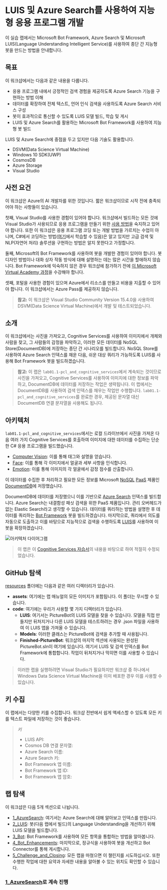 ﻿# LUIS 및 Azure Search를 사용하여 지능형 응용 프로그램 개발

이 실습 랩에서는 Microsoft Bot Framework, Azure Search 및 Microsoft LUIS(Language Understanding Intelligent Service)를 사용하여 종단 간 지능형 봇을 만드는 방법을 안내합니다.


## 목표
이 워크샵에서는 다음과 같은 내용을 다룹니다.
- 응용 프로그램 내에서 긍정적인 검색 경험을 제공하도록 Azure Search 기능을 구현하는 방법 이해
- 데이터를 확장하여 전체 텍스트, 언어 인식 검색을 사용하도록 Azure Search 서비스 구성
- 봇이 효과적으로 통신할 수 있도록 LUIS 모델 빌드, 학습 및 게시
- LUIS 및 Azure Search를 활용하는 Microsoft Bot Framework를 사용하여 지능형 봇 빌드


LUIS 및 Azure Search에 중점을 두고 있지만 다음 기술도 활용합니다.

- DSVM(Data Science Virtual Machine)
- Windows 10 SDK(UWP)
- CosmosDB
- Azure Storage
- Visual Studio


## 사전 요건

이 워크샵은 Azure의 AI 개발자를 위한 것입니다. 짧은 워크샵이므로 시작 전에 충족되어야 하는 사항들이 있습니다.

첫째, Visual Studio를 사용한 경험이 있어야 합니다. 워크샵에서 빌드하는 모든 것에 Visual Studio가 사용되므로 응용 프로그램을 만들기 위한 [사용 방법](https://docs.microsoft.com/ko-kr/visualstudio/ide/visual-studio-ide)을 숙지하고 있어야 합니다. 또한 이 워크샵은 응용 프로그램 코딩 또는 개발 방법을 가르치는 수업이 아니며, C#에서 코딩하는 방법([여기](https://mva.microsoft.com/ko-kr/training-courses/c-fundamentals-for-absolute-beginners-16169?l=Lvld4EQIC_2706218949)에서 학습할 수 있음)은 알고 있지만 고급 검색 및 NLP(자연어 처리) 솔루션을 구현하는 방법은 알지 못한다고 가정합니다.

둘째, Microsoft의 Bot Framework를 사용하여 봇을 개발한 경험이 있어야 합니다. 봇 디자인 방법이나 대화 상자 작동 방식에 대해 설명하는 데는 많은 시간을 할애하지 않습니다. Bot Framework에 익숙하지 않은 경우 워크샵에 참가하기 전에 [이 Microsoft Virtual Academy 과정](https://mva.microsoft.com/ko-kr/training-courses/creating-bots-in-the-microsoft-bot-framework-using-c-17590#!)을 수강해야 합니다.

셋째, 포털을 사용한 경험이 있으며 Azure에서 리소스를 만들고 비용을 지출할 수 있어야 합니다. 이 워크샵에서는 Azure Pass를 제공하지 않습니다.

>**참고:** 이 워크샵은 Visual Studio Community Version 15.4.0을 사용하여 DSVM(Data Science Virtual Machine)에서 개발 및 테스트되었습니다.

## 소개

이 워크샵에서는 사진을 가져오고, Cognitive Services를 사용하여 이미지에서 개체와 사람을 찾고, 그 사람들의 감정을 파악하고, 이러한 모든 데이터를 NoSQL Store(DocumentDB)에 저장하는 종단 간 시나리오를 빌드합니다. NoSQL Store를 사용하여 Azure Search 인덱스를 채운 다음, 쉬운 대상 쿼리가 가능하도록 LUIS를 사용해 Bot Framework 봇을 빌드하겠습니다.

> **참고:** 이 랩은 `lab01.1-pcl_and_cognitive_services`에서 계속되는 것이므로 사진을 가져오고, Cognitive Services를 사용하여 이미지에 대한 정보를 파악하고, DocumentDB에 데이터를 저장하는 작업은 생략됩니다. 이 랩에서는 DocumentDB를 사용하여 검색 인덱스를 채우는 작업만 수행합니다. `lab01.1-pcl_and_cognitive_services`를 완료한 경우, 제공된 문자열 대신 DocumentDB 연결 문자열을 사용해도 됩니다.

## 아키텍처

`lab01.1-pcl_and_cognitive_services`에서는 로컬 드라이브에서 사진을 가져온 다음 여러 가지 Cognitive Services를 호출하여 이미지에 대한 데이터를 수집하는 단순한 C# 응용 프로그램을 빌드했습니다.

- [Computer Vision](https://www.microsoft.com/cognitive-services/ko-kr/computer-vision-api): 이를 통해 태그와 설명을 얻습니다.
- [Face](https://www.microsoft.com/cognitive-services/ko-kr/face-api): 이를 통해 각 이미지에서 얼굴과 세부 사항을 인식합니다.
- [Emotion](https://www.microsoft.com/cognitive-services/ko-kr/emotion-api): 이를 통해 이미지의 각 얼굴에서 감정 점수를 산출합니다.

이 데이터를 수집한 후 처리하고 필요한 모든 정보를 Microsoft [NoSQL](https://en.wikipedia.org/wiki/NoSQL) [PaaS](https://azure.microsoft.com/ko-kr/overview/what-is-paas/) 제품인 [DocumentDB](https://azure.microsoft.com/ko-kr/services/documentdb/)에 저장했습니다.

DocumentDB에 데이터를 저장했으니 이를 기반으로 [Azure Search](https://azure.microsoft.com/ko-kr/services/search/) 인덱스를 빌드합니다. Azure Search는 내결함성 패싯 검색을 위한 PaaS 제품입니다. 관리 오버헤드가 없는 Elastic Search라고 생각할 수 있습니다. 데이터를 쿼리하는 방법을 설명한 후 데이터를 쿼리하는 [Bot Framework](https://dev.botframework.com/) 봇을 빌드하겠습니다. 마지막으로, 쿼리에서 의도를 자동으로 도출하고 이를 바탕으로 지능적으로 검색을 수행하도록 [LUIS](https://www.microsoft.com/cognitive-services/ko-kr/language-understanding-intelligent-service-luis)를 사용하여 이 봇을 확장하겠습니다.

![아키텍처 다이어그램](./resources/assets/AI_Immersion_Arch.png)

> 이 랩은 이 [Cognitive Services 자습서](https://github.com/noodlefrenzy/CognitiveServicesTutorial)의 내용을 바탕으로 하여 적절히 수정되었습니다.

## GitHub 탐색 ##

[resources](./resources) 폴더에는 다음과 같은 여러 디렉터리가 있습니다.

- **assets**: 여기에는 랩 매뉴얼의 모든 이미지가 포함됩니다. 이 폴더는 무시할 수 있습니다.
- **code**: 여기에는 우리가 사용할 몇 가지 디렉터리가 있습니다.
	- **LUIS**: 여기서는 PictureBot의 LUIS 모델을 찾을 수 있습니다. 모델을 직접 만들지만 뒤처지거나 다른 LUIS 모델을 테스트하려는 경우 .json 파일을 사용하여 이 LUIS 앱을 가져올 수 있습니다.
	- **Models**: 이러한 클래스는 PictureBot에 검색을 추가할 때 사용됩니다.
	- **Finished-PictureBot**: 워크샵의 마지막 섹션에 사용되는 완성된 PictureBot.sln이 여기에 있습니다. 여기서 LUIS 및 검색 인덱스를 Bot Framework에 통합합니다. 작업이 뒤처지거나 막히면 이를 사용할 수 있습니다.

> 이러한 랩을 실행하려면 Visual Studio가 필요하지만 워크샵 중 하나에서 Windows Data Science Virtual Machine을 이미 배포한 경우 이를 사용할 수 있습니다.

## 키 수집

이 랩에서는 다양한 키를 수집합니다. 워크샵 전반에서 쉽게 액세스할 수 있도록 모든 키를 텍스트 파일에 저장하는 것이 좋습니다.

> _키_
>- LUIS API:
>- Cosmos DB 연결 문자열:
>- Azure Search 이름:
>- Azure Search 키:
>- Bot Framework 앱 이름:
>- Bot Framework 앱 ID:
>- Bot Framework 앱 암호:


## 랩 탐색

이 워크샵은 다음 5개 섹션으로 나뉩니다.
- [1_AzureSearch](./1_AzureSearch.md): 여기서는 Azure Search에 대해 알아보고 인덱스를 만듭니다.
- [2_LUIS](./2_LUIS.md): 봇(다음 랩에서 빌드)의 Language Understanding을 개선하기 위해 LUIS 모델을 빌드합니다.
- [3_Bot](./3_Bot.md): Bot Framework를 사용하여 모든 항목을 통합하는 방법을 알아봅니다.
- [4_Bot_Enhancements](./4_Bot_Enhancements.md): 마지막으로, 정규식을 사용하여 봇을 개선하고 Bot Connector를 통해 게시합니다.
- [5_Challenge_and_Closing](./4_Challenge_and_Closing.md): 모든 랩을 마쳤으면 이 챌린지를 시도하십시오. 또한 수행한 작업에 대한 요약과 자세한 내용을 알아볼 수 있는 위치도 확인할 수 있습니다.



### [1_AzureSearch](./1_AzureSearch.md)로 계속 진행


